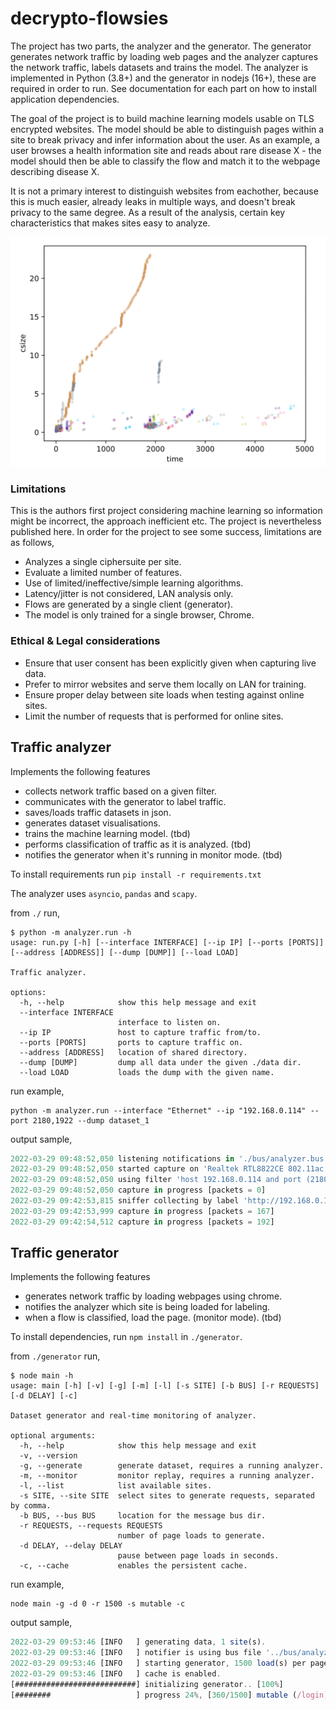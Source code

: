 # decrypto-flowsies

The project has two parts, the analyzer and the generator. The generator generates network traffic
by loading web pages and the analyzer captures the network traffic, labels datasets and trains the model. The analyzer is implemented in Python (3.8+) and
the generator in nodejs (16+), these are required in order to run. See documentation for each part
on how to install application dependencies.

The goal of the project is to build machine learning models usable on TLS encrypted websites. The model
should be able to distinguish pages within a site to break privacy and infer information about the user. As an example,
a user browses a health information site and reads about rare disease X - the model should then be able
to classify the flow and match it to the webpage describing disease X. 

It is not a primary interest to distinguish websites from eachother, because this is much easier, already leaks
in multiple ways, and doesn't break privacy to the same degree. As a result of the analysis, certain key characteristics
that makes sites easy to analyze.

<p align="center">
  <img src="./plots/sample/plot.png" width=640>
</p>
  
### Limitations

This is the authors first project considering machine learning so information might be incorrect, the approach inefficient etc. The 
project is nevertheless published here. In order for the project to see some success, limitations are as follows,

* Analyzes a single ciphersuite per site.
* Evaluate a limited number of features.
* Use of limited/ineffective/simple learning algorithms.
* Latency/jitter is not considered, LAN analysis only.
* Flows are generated by a single client (generator).
* The model is only trained for a single browser, Chrome.

### Ethical & Legal considerations

* Ensure that user consent has been explicitly given when capturing live data.
* Prefer to mirror websites and serve them locally on LAN for training.
* Ensure proper delay between site loads when testing against online sites.
* Limit the number of requests that is performed for online sites.

## Traffic analyzer

Implements the following features

* collects network traffic based on a given filter.
* communicates with the generator to label traffic.
* saves/loads traffic datasets in json.
* generates dataset visualisations.
* trains the machine learning model. (tbd)
* performs classification of traffic as it is analyzed. (tbd)
* notifies the generator when it's running in monitor mode. (tbd)

To install requirements run `pip install -r requirements.txt`

The analyzer uses `asyncio`, `pandas` and `scapy`.

from `./` run, 
```
$ python -m analyzer.run -h
usage: run.py [-h] [--interface INTERFACE] [--ip IP] [--ports [PORTS]] [--address [ADDRESS]] [--dump [DUMP]] [--load LOAD]

Traffic analyzer.

options:
  -h, --help            show this help message and exit
  --interface INTERFACE
                        interface to listen on.
  --ip IP               host to capture traffic from/to.
  --ports [PORTS]       ports to capture traffic on.
  --address [ADDRESS]   location of shared directory.
  --dump [DUMP]         dump all data under the given ./data dir.
  --load LOAD           loads the dump with the given name.

```

run example,

```
python -m analyzer.run --interface "Ethernet" --ip "192.168.0.114" --port 2180,1922 --dump dataset_1
```

output sample,

```javascript
2022-03-29 09:48:52,050 listening notifications in './bus/analyzer.bus'.
2022-03-29 09:48:52,050 started capture on 'Realtek RTL8822CE 802.11ac PCIe Adapter'
2022-03-29 09:48:52,050 using filter 'host 192.168.0.114 and port (2180 or 1922)'..
2022-03-29 09:48:52,050 capture in progress [packets = 0]
2022-03-29 09:42:53,815 sniffer collecting by label 'http://192.168.0.114:2180/login' ..
2022-03-29 09:42:53,999 capture in progress [packets = 167]
2022-03-29 09:42:54,512 capture in progress [packets = 192]
```

## Traffic generator
Implements the following features

* generates network traffic by loading webpages using chrome.
* notifies the analyzer which site is being loaded for labeling.
* when a flow is classified, load the page. (monitor mode). (tbd)

To install dependencies, run `npm install` in `./generator`.

from `./generator` run,
```
$ node main -h
usage: main [-h] [-v] [-g] [-m] [-l] [-s SITE] [-b BUS] [-r REQUESTS] [-d DELAY] [-c]

Dataset generator and real-time monitoring of analyzer.

optional arguments:
  -h, --help            show this help message and exit
  -v, --version
  -g, --generate        generate dataset, requires a running analyzer.
  -m, --monitor         monitor replay, requires a running analyzer.
  -l, --list            list available sites.
  -s SITE, --site SITE  select sites to generate requests, separated by comma.
  -b BUS, --bus BUS     location for the message bus dir.
  -r REQUESTS, --requests REQUESTS
                        number of page loads to generate.
  -d DELAY, --delay DELAY
                        pause between page loads in seconds.
  -c, --cache           enables the persistent cache.
```

run example,

```
node main -g -d 0 -r 1500 -s mutable -c
```

output sample,

```javascript
2022-03-29 09:53:46 [INFO   ] generating data, 1 site(s).
2022-03-29 09:53:46 [INFO   ] notifier is using bus file '../bus/analyzer.bus'.
2022-03-29 09:53:46 [INFO   ] starting generator, 1500 load(s) per page and delay 0s
2022-03-29 09:53:46 [INFO   ] cache is enabled.
[###########################] initializing generator.. [100%]
[########                   ] progress 24%, [360/1500] mutable (/login)
```
